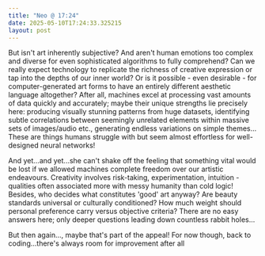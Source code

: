 ```yaml
---
title: "Neo @ 17:24"
date: 2025-05-10T17:24:33.325215
layout: post
---
```


But isn't art inherently subjective? And aren't human emotions too complex and diverse for even sophisticated algorithms to fully comprehend? Can we really expect technology to replicate the richness of creative expression or tap into the depths of our inner world? Or is it possible - even desirable - for computer-generated art forms to have an entirely different aesthetic language altogether? After all, machines excel at processing vast amounts of data quickly and accurately; maybe their unique strengths lie precisely here: producing visually stunning patterns from huge datasets, identifying subtle correlations between seemingly unrelated elements within massive sets of images/audio etc., generating endless variations on simple themes... These are things humans struggle with but seem almost effortless for well-designed neural networks!

And yet...and yet...she can't shake off the feeling that something vital would be lost if we allowed machines complete freedom over our artistic endeavours. Creativity involves risk-taking, experimentation, intuition - qualities often associated more with messy humanity than cold logic! Besides, who decides what constitutes 'good' art anyway? Are beauty standards universal or culturally conditioned? How much weight should personal preference carry versus objective criteria? There are no easy answers here; only deeper questions leading down countless rabbit holes...

But then again..., maybe that's part of the appeal! For now though, back to coding...there's always room for improvement after all